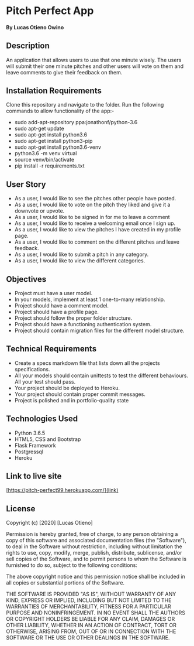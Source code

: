 # Pitch Perfect App
#### By Lucas Otieno Owino
## Description
An application that allows users to use that one minute wisely. The users will submit their one minute pitches and other users will vote on them and leave comments to give their feedback on them.
## Installation Requirements
  Clone this repository and navigate to the folder.
  Run the following commands to allow functionality of the app:-
  * sudo add-apt-repository ppa:jonathonf/python-3.6
  * sudo apt-get update
  * sudo apt-get install python3.6
  * sudo apt-get install python3-pip
  * sudo apt-get install python3.6-venv
  * python3.6 -m venv virtual
  * source venv/bin/activate
  * pip install -r requirements.txt
## User Story
* As a user, I would like to see the pitches other people have posted.
* As a user, I would like to vote on the pitch they liked and give it a downvote or upvote.
* As a user, I would like to be signed in for me to leave a comment
* As a user, I would like to receive a welcoming email once I sign up.
* As a user, I would like to view the pitches I have created in my profile page.
* As a user, I would like to comment on the different pitches and leave feedback.
* As a user, I would like to submit a pitch in any category.
* As a user, I would like to view the different categories. 
## Objectives
* Project must have a user model.
* In your models, implement at least 1 one-to-many relationship.
* Project should have a comment model.
* Project should have a profile page.
* Project should follow the proper folder structure.
* Project should have a functioning authentication system.
* Project should contain migration files for the different model structure.
## Technical Requirements
* Create a specs markdown file that lists down all the projects specifications.
* All your models should contain unittests to test the different behaviours. All your test should pass.
* Your project should be deployed to Heroku.
* Your project should contain proper commit messages.
* Project is polished and in portfolio-quality state
## Technologies Used
  * Python 3.6.5
  * HTML5, CSS and Bootstrap
  * Flask Framework
  * Postgressql
  * Heroku
## Link to live site
[https://pitch-perfect99.herokuapp.com/](link)
## License
Copyright (c) [2020] [Lucas Otieno]

Permission is hereby granted, free of charge, to any person obtaining a copy
of this software and associated documentation files (the "Software"), to deal
in the Software without restriction, including without limitation the rights
to use, copy, modify, merge, publish, distribute, sublicense, and/or sell
copies of the Software, and to permit persons to whom the Software is
furnished to do so, subject to the following conditions:

The above copyright notice and this permission notice shall be included in all
copies or substantial portions of the Software.

THE SOFTWARE IS PROVIDED "AS IS", WITHOUT WARRANTY OF ANY KIND, EXPRESS OR
IMPLIED, INCLUDING BUT NOT LIMITED TO THE WARRANTIES OF MERCHANTABILITY,
FITNESS FOR A PARTICULAR PURPOSE AND NONINFRINGEMENT. IN NO EVENT SHALL THE
AUTHORS OR COPYRIGHT HOLDERS BE LIABLE FOR ANY CLAIM, DAMAGES OR OTHER
LIABILITY, WHETHER IN AN ACTION OF CONTRACT, TORT OR OTHERWISE, ARISING FROM,
OUT OF OR IN CONNECTION WITH THE SOFTWARE OR THE USE OR OTHER DEALINGS IN THE
SOFTWARE.